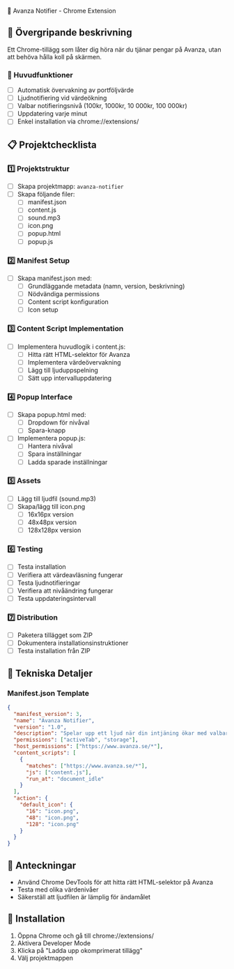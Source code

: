 📢 Avanza Notifier - Chrome Extension

## 📌 Övergripande beskrivning
Ett Chrome-tillägg som låter dig höra när du tjänar pengar på Avanza, utan att behöva hålla koll på skärmen.

### 🎯 Huvudfunktioner
- [ ] Automatisk övervakning av portföljvärde
- [ ] Ljudnotifiering vid värdeökning
- [ ] Valbar notifieringsnivå (100kr, 1000kr, 10 000kr, 100 000kr)
- [ ] Uppdatering varje minut
- [ ] Enkel installation via chrome://extensions/

## 📋 Projektchecklista

### 1️⃣ Projektstruktur
- [ ] Skapa projektmapp: `avanza-notifier`
- [ ] Skapa följande filer:
  - [ ] manifest.json
  - [ ] content.js
  - [ ] sound.mp3
  - [ ] icon.png
  - [ ] popup.html
  - [ ] popup.js

### 2️⃣ Manifest Setup
- [ ] Skapa manifest.json med:
  - [ ] Grundläggande metadata (namn, version, beskrivning)
  - [ ] Nödvändiga permissions
  - [ ] Content script konfiguration
  - [ ] Icon setup

### 3️⃣ Content Script Implementation
- [ ] Implementera huvudlogik i content.js:
  - [ ] Hitta rätt HTML-selektor för Avanza
  - [ ] Implementera värdeövervakning
  - [ ] Lägg till ljuduppspelning
  - [ ] Sätt upp intervalluppdatering

### 4️⃣ Popup Interface
- [ ] Skapa popup.html med:
  - [ ] Dropdown för nivåval
  - [ ] Spara-knapp
- [ ] Implementera popup.js:
  - [ ] Hantera nivåval
  - [ ] Spara inställningar
  - [ ] Ladda sparade inställningar

### 5️⃣ Assets
- [ ] Lägg till ljudfil (sound.mp3)
- [ ] Skapa/lägg till icon.png
  - [ ] 16x16px version
  - [ ] 48x48px version
  - [ ] 128x128px version

### 6️⃣ Testing
- [ ] Testa installation
- [ ] Verifiera att värdeavläsning fungerar
- [ ] Testa ljudnotifieringar
- [ ] Verifiera att nivåändring fungerar
- [ ] Testa uppdateringsintervall

### 7️⃣ Distribution
- [ ] Paketera tillägget som ZIP
- [ ] Dokumentera installationsinstruktioner
- [ ] Testa installation från ZIP

## 🔧 Tekniska Detaljer

### Manifest.json Template
```json
{
  "manifest_version": 3,
  "name": "Avanza Notifier",
  "version": "1.0",
  "description": "Spelar upp ett ljud när din intjäning ökar med valbart belopp.",
  "permissions": ["activeTab", "storage"],
  "host_permissions": ["https://www.avanza.se/*"],
  "content_scripts": [
    {
      "matches": ["https://www.avanza.se/*"],
      "js": ["content.js"],
      "run_at": "document_idle"
    }
  ],
  "action": {
    "default_icon": {
      "16": "icon.png",
      "48": "icon.png",
      "128": "icon.png"
    }
  }
}
```

## 📝 Anteckningar
- Använd Chrome DevTools för att hitta rätt HTML-selektor på Avanza
- Testa med olika värdenivåer
- Säkerställ att ljudfilen är lämplig för ändamålet

## 🚀 Installation
1. Öppna Chrome och gå till chrome://extensions/
2. Aktivera Developer Mode
3. Klicka på "Ladda upp okomprimerat tillägg"
4. Välj projektmappen